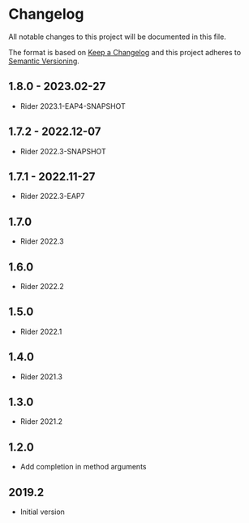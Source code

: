 # Changelog
All notable changes to this project will be documented in this file.

The format is based on [Keep a Changelog](http://keepachangelog.com/en/1.0.0/)
and this project adheres to [Semantic Versioning](http://semver.org/spec/v2.0.0.html).

## 1.8.0 - 2023.02-27
- Rider 2023.1-EAP4-SNAPSHOT

## 1.7.2 - 2022.12-07
- Rider 2022.3-SNAPSHOT

## 1.7.1 - 2022.11-27
- Rider 2022.3-EAP7

## 1.7.0
- Rider 2022.3

## 1.6.0
- Rider 2022.2

## 1.5.0
- Rider 2022.1

## 1.4.0
- Rider 2021.3

## 1.3.0
- Rider 2021.2

## 1.2.0
- Add completion in method arguments

## 2019.2
- Initial version
